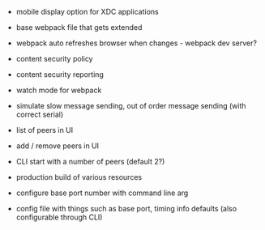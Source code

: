 - mobile display option for XDC applications

- base webpack file that gets extended

- webpack auto refreshes browser when changes - webpack dev server?

- content security policy

- content security reporting

- watch mode for webpack

- simulate slow message sending, out of order message sending (with correct
  serial)

- list of peers in UI

- add / remove peers in UI

- CLI start with a number of peers (default 2?)

- production build of various resources

- configure base port number with command line arg

- config file with things such as base port, timing info defaults (also
  configurable through CLI)
